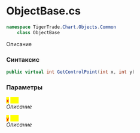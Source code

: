 
# ObjectBase.cs
```csharp
namespace TigerTrade.Chart.Objects.Common  
    class ObjectBase
```

Описание

### Синтаксис
```csharp
public virtual int GetControlPoint(int x, int y)
```

### Параметры  
<mark style="color:red;">**`x`**</mark> <mark style="color:yellow;">`int`</mark>  
 *Описание*  
  
<mark style="color:red;">**`y`**</mark> <mark style="color:yellow;">`int`</mark>  
 *Описание*  
  

                    
                    